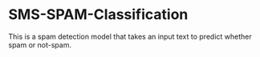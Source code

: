 # SMS-SPAM-Classification
This is a spam detection model that takes an input text to predict whether spam or not-spam.
